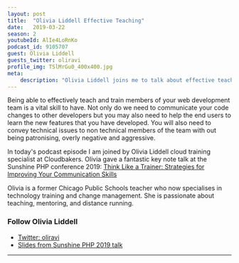 ```yaml
---
layout: post
title:  "Olivia Liddell Effective Teaching"
date:   2019-03-22
season: 2
youtubeId: AlIe4LoRnKo
podcast_id: 9105707
guest: Olivia Liddell
guests_twitter: oliravi
profile_img: TSlMrGu0_400x400.jpg
meta:
    description: "Olivia Liddell joins me to talk about effective teaching, communication and more"
---
```


Being able to effectively teach and train members of your web development team is a vital skill to have. Not only do we need to communicate your code changes to other developers but you may also need to help the end users to learn the new features that you have developed. 
You will also need to convey technical issues to non technical members of the team with out being patronising, overly negative and aggressive.

In today's podcast episode I am joined by Olivia Liddell cloud training specialist at Cloudbakers. Olivia gave a fantastic key note talk at the Sunshine PHP conference 2019: [Think Like a Trainer: Strategies for Improving Your Communication Skills](http://2019.sunshinephp.com/keynotes#think-like-a-trainer-strategies-for-improving-your-communication-skills)


Olivia is a former Chicago Public Schools teacher who now specialises in technology training and change management. She is passionate about teaching, mentoring, and distance running.

### Follow Olivia Liddell
- [Twitter: oliravi](https://twitter.com/oliravi)
- [Slides from Sunshine PHP 2019 talk](https://www.slideshare.net/OliviaLiddell/olivia-liddell-sunshine-php-2019-think-like-a-trainer-improving-your-communication-skills)

-------------------------------
